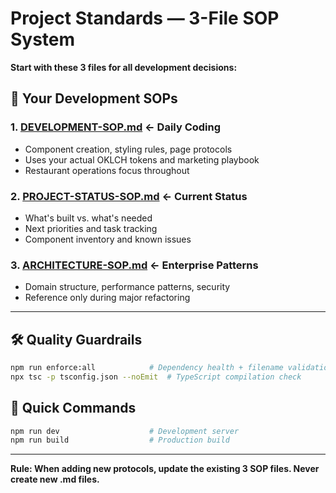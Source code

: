 # Project Standards — 3-File SOP System

**Start with these 3 files for all development decisions:**

## 🎯 **Your Development SOPs**

### **1. [DEVELOPMENT-SOP.md](./DEVELOPMENT-SOP.md)** ← **Daily Coding**
- Component creation, styling rules, page protocols
- Uses your actual OKLCH tokens and marketing playbook
- Restaurant operations focus throughout

### **2. [PROJECT-STATUS-SOP.md](./PROJECT-STATUS-SOP.md)** ← **Current Status**  
- What's built vs. what's needed
- Next priorities and task tracking
- Component inventory and known issues

### **3. [ARCHITECTURE-SOP.md](./ARCHITECTURE-SOP.md)** ← **Enterprise Patterns**
- Domain structure, performance patterns, security
- Reference only during major refactoring

---

## 🛠️ **Quality Guardrails**
```bash
npm run enforce:all            # Dependency health + filename validation
npx tsc -p tsconfig.json --noEmit  # TypeScript compilation check
```

## 🚀 **Quick Commands**
```bash
npm run dev                    # Development server
npm run build                  # Production build
```

---

**Rule: When adding new protocols, update the existing 3 SOP files. Never create new .md files.**
